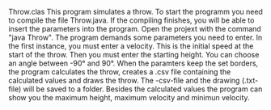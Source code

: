 Throw.clas
This program simulates a throw. To start the programm you need to compile the file Throw.java. If the compiling finishes, you will be able to insert the parameters into the program. Open the projext with the command "java Throw".
The program demands some parameters you need to enter. In the first instance, you must enter a velocity. This is the initial speed at the start of the throw.
Then you must enter the starting height. You can choose an angle between -90° and 90°.
When the paramters keep the set borders, the program calculates the throw, creates a .csv file containing the calculated values and draws the throw. The -csv-file and the drawing (.txt-file) will be saved to a folder. Besides the calculated values the program can show you the maximum height, maximum velocity and minimun velocity.
